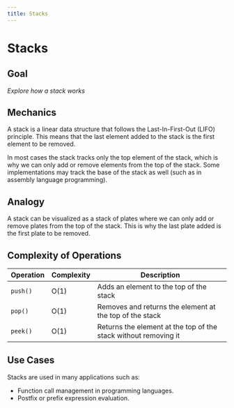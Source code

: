 ```yaml
---
title: Stacks
---
```


# Stacks

## Goal

*Explore how a stack works*

## Mechanics

A stack is a linear data structure that follows the Last-In-First-Out (LIFO) principle. This means that the last element added to the stack is the first element to be removed.

In most cases the stack tracks only the top element of the stack, which is why we can only add or remove elements from the top of the stack. Some implementations may track the base of the stack as well (such as in assembly language programming).

## Analogy

A stack can be visualized as a stack of plates where we can only add or remove plates from the top of the stack. This is why the last plate added is the first plate to be removed.

## Complexity of Operations

| Operation | Complexity | Description |
|-----------|------------|-------------|
| `push()` | O(1) | Adds an element to the top of the stack |
| `pop()` | O(1) | Removes and returns the element at the top of the stack |
| `peek()` | O(1) | Returns the element at the top of the stack without removing it |

## Use Cases

Stacks are used in many applications such as:

- Function call management in programming languages.
- Postfix or prefix expression evaluation.